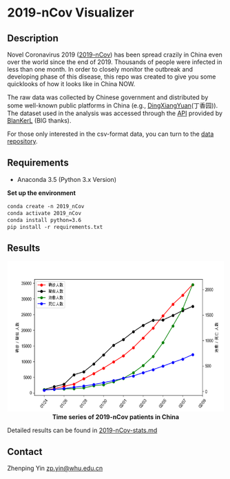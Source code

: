 # 2019-nCov Visualizer

## Description

Novel Coronavirus 2019 ([2019-nCov](https://www.cdc.gov/coronavirus/2019-ncov/index.html?CDC_AA_refVal=https%3A%2F%2Fwww.cdc.gov%2Fcoronavirus%2Fnovel-coronavirus-2019.html)) has been spread crazily in China even over the world since the end of 2019. Thousands of people were infected in less than one month. In order to closely monitor the outbreak and developing phase of this disease, this repo was created to give you some quicklooks of how it looks like in China NOW.

The raw data was collected by Chinese government and distributed by some well-known public platforms in China (e.g., [DingXiangYuan](http://www.dxy.cn/)(丁香园)). The dataset used in the analysis was accessed through the [API](https://lab.isaaclin.cn/nCoV/) provided by [BlanKerL](https://github.com/BlankerL) (BIG thanks).

For those only interested in the csv-format data, you can turn to the [data repository](https://github.com/BlankerL/DXY-2019-nCoV-Data).

## Requirements

- Anaconda 3.5 (Python 3.x Version)

**Set up the environment**

```shell
conda create -n 2019_nCov
conda activate 2019_nCov
conda install python=3.6
pip install -r requirements.txt
```

## Results

<p align='center'>
<img src='img/lineplot_overall.png', width=550, height=350, lat='overall_plot'>
<br>
<b>Time series of 2019-nCov patients in China</b>

Detailed results can be found in [2019-nCov-stats.md](docs/2019-coronavirus-stats.md)

## Contact

Zhenping Yin <zp.yin@whu.edu.cn>
